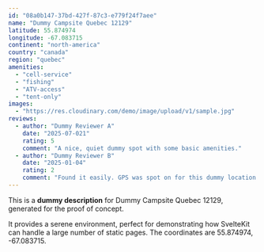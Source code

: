 ```yaml
---
id: "08a0b147-37bd-427f-87c3-e779f24f7aee"
name: "Dummy Campsite Quebec 12129"
latitude: 55.874974
longitude: -67.083715
continent: "north-america"
country: "canada"
region: "quebec"
amenities:
  - "cell-service"
  - "fishing"
  - "ATV-access"
  - "tent-only"
images:
  - "https://res.cloudinary.com/demo/image/upload/v1/sample.jpg"
reviews:
  - author: "Dummy Reviewer A"
    date: "2025-07-021"
    rating: 5
    comment: "A nice, quiet dummy spot with some basic amenities."
  - author: "Dummy Reviewer B"
    date: "2025-01-04"
    rating: 2
    comment: "Found it easily. GPS was spot on for this dummy location."
---
```


This is a **dummy description** for Dummy Campsite Quebec 12129, generated for the proof of concept.

It provides a serene environment, perfect for demonstrating how SvelteKit can handle a large number of static pages. The coordinates are 55.874974, -67.083715.
